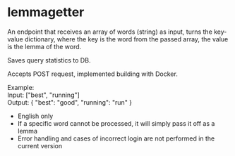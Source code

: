 # lemmagetter

An endpoint that receives an array of words (string) as input, turns the key-value dictionary, where the key is the word from the passed array, the value is the lemma of the word.

Saves query statistics to DB.

Accepts POST request, implemented building with Docker.

Example:  
Input: ["best", "running"]  
Output: { "best": "good", "running": "run" }


- English only
- If a specific word cannot be processed, it will simply pass it off as a lemma
- Error handling and cases of incorrect login are not performed in the current version